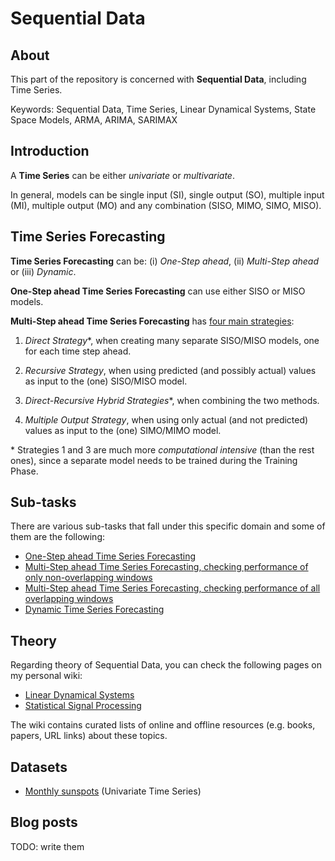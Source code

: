 # Sequential Data

## About
This part of the repository is concerned with __Sequential Data__, including Time Series.

Keywords: Sequential Data, Time Series, Linear Dynamical Systems, State Space Models, ARMA, ARIMA, SARIMAX

## Introduction

A __Time Series__ can be either _univariate_ or _multivariate_.

In general, models can be single input (SI), single output (SO), multiple input (MI), multiple output (MO) and any combination (SISO, MIMO, SIMO, MISO). 

## Time Series Forecasting

__Time Series Forecasting__ can be: (i) _One-Step ahead_, (ii) _Multi-Step ahead_ or (iii) _Dynamic_.

__One-Step ahead Time Series Forecasting__ can use either SISO or MISO models.

__Multi-Step ahead Time Series Forecasting__ has [four main strategies](https://machinelearningmastery.com/multi-step-time-series-forecasting/):

1. _Direct Strategy_*, when creating many separate SISO/MISO models, one for each time step ahead.

1. _Recursive Strategy_, when using predicted (and possibly actual) values as input to the (one) SISO/MISO model.

1. _Direct-Recursive Hybrid Strategies_*, when combining the two methods.

1. _Multiple Output Strategy_, when using only actual (and not predicted) values as input to the (one) SIMO/MIMO model.

\* Strategies 1 and 3 are much more _computational intensive_ (than the rest ones), since a separate model needs to be trained during the Training Phase.

## Sub-tasks
There are various sub-tasks that fall under this specific domain and some of them are the following:

- [One-Step ahead Time Series Forecasting](one_step_time_series_forecasting)
- [Multi-Step ahead Time Series Forecasting, checking performance of only non-overlapping windows](multi_step_time_series_forecasting)
- [Multi-Step ahead Time Series Forecasting, checking performance of all overlapping windows](multi_step_time_series_forecasting_steps)
- [Dynamic Time Series Forecasting](dynamic_time_series_forecasting)

## Theory
Regarding theory of Sequential Data, you can check the following pages on my personal wiki:

- [Linear Dynamical Systems](https://wiki.kourouklides.com/wiki/Linear_Dynamical_System)
- [Statistical Signal Processing](https://wiki.kourouklides.com/wiki/Statistical_Signal_Processing)

The wiki contains curated lists of online and offline resources (e.g. books, papers, URL links) about these topics.

## Datasets
 - [Monthly sunspots](../../../datasets#monthly-sunspots) (Univariate Time Series)

## Blog posts

TODO: write them
